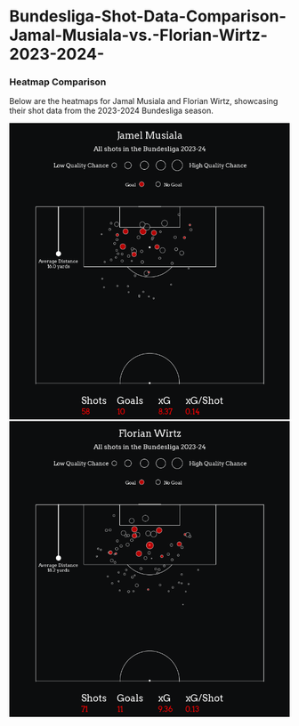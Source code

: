 # Bundesliga-Shot-Data-Comparison-Jamal-Musiala-vs.-Florian-Wirtz-2023-2024-

### Heatmap Comparison

Below are the heatmaps for Jamal Musiala and Florian Wirtz, showcasing their shot data from the 2023-2024 Bundesliga season.

![Musiala Heatmap](Jamel_Musiala_2023.png) ![Wirtz Heatmap](Florian_Wirtz_2023.png)


